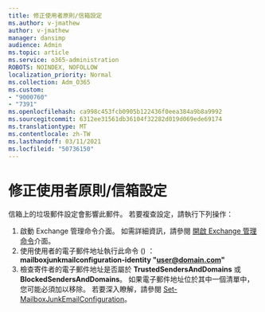 ```yaml
---
title: 修正使用者原則/信箱設定
ms.author: v-jmathew
author: v-jmathew
manager: dansimp
audience: Admin
ms.topic: article
ms.service: o365-administration
ROBOTS: NOINDEX, NOFOLLOW
localization_priority: Normal
ms.collection: Adm_O365
ms.custom:
- "9000760"
- "7391"
ms.openlocfilehash: ca998c453fcb0905b122436f0eea384a9b8a9992
ms.sourcegitcommit: 6312ee31561db36104f32282d019d069ede69174
ms.translationtype: MT
ms.contentlocale: zh-TW
ms.lasthandoff: 03/11/2021
ms.locfileid: "50736150"
---
```

# <a name="fix-user-policymailbox-settings"></a>修正使用者原則/信箱設定

信箱上的垃圾郵件設定會影響此郵件。 若要複查設定，請執行下列操作：

1. 啟動 Exchange 管理命令介面。 如需詳細資訊，請參閱 [開啟 Exchange 管理命令](https://go.microsoft.com/fwlink/?linkid=2101432)介面。
2. 使用使用者的電子郵件地址執行此命令 () ：  **mailboxjunkmailconfiguration-identity "user@domain.com"**
3. 檢查寄件者的電子郵件地址是否屬於 **TrustedSendersAndDomains** 或 **BlockedSendersAndDomains**。 如果電子郵件地址位於其中一個清單中，您可能必須加以移除。 若要深入瞭解，請參閱 [Set-MailboxJunkEmailConfiguration](https://go.microsoft.com/fwlink/?linkid=2101047)。
